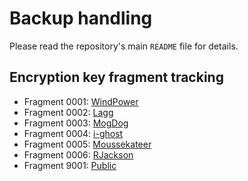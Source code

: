 # Backup handling

Please read the repository's main `README` file for details.

## Encryption key fragment tracking

* Fragment 0001: [WindPower](https://theportalwiki.com/wiki/User:WindPower)
* Fragment 0002: [Lagg](https://theportalwiki.com/wiki/User:Lagg)
* Fragment 0003: [MogDog](https://theportalwiki.com/wiki/User:MogDog)
* Fragment 0004: [i-ghost](https://theportalwiki.com/wiki/User:i-ghost)
* Fragment 0005: [Moussekateer](https://theportalwiki.com/wiki/User:Moussekateer)
* Fragment 0006: [RJackson](https://theportalwiki.com/wiki/User:RJackson)
* Fragment 9001: [Public](https://github.com/ThePortalWiki/pwiki/blob/master/resources/backups/encryption-key.passphrase.9001.ssss-fragment)
